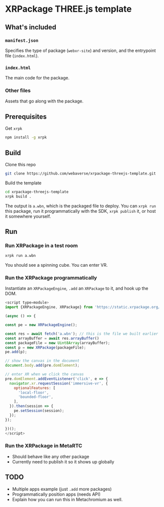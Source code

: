 # XRPackage THREE.js template

## What's included

### `manifest.json`

Specifies the type of package (`webxr-site`) and version, and the entrypoint file (`index.html`).

### `index.html`

The main code for the package.

### Other files

Assets that go along with the package.

## Prerequisites

Get `xrpk`

```bash
npm install -g xrpk
```

## Build

Clone this repo

```bash
git clone https://github.com/webaverse/xrpackage-threejs-template.git
```

Build the template

```bash
cd xrpackage-threejs-template
xrpk build .
```

The output is `a.wbn`, which is the packaged file to deploy. You can `xrpk run` this package, run it programmatically with the SDK, `xrpk publish` it, or host it somewhere yourself.

## Run

### Run XRPackage in a test room

```bash
xrpk run a.wbn
```

You should see a spinning cube. You can enter VR.

### Run the XRPackage programmatically

Instantiate an `XRPackageEngine`, `.add` an `XRPackage` to it, and hook up the DOM.

```js
<script type=module>
import {XRPackageEngine, XRPackage} from 'https://static.xrpackage.org/xrpackage.js';

(async () => {

const pe = new XRPackageEngine();

const res = await fetch('a.wbn'); // this is the file we built earlier
const arrayBuffer = await res.arrayBuffer()
const packageFile = new Uint8Array(arrayBuffer);
const p = new XRPackage(packageFile);
pe.add(p);

// show the canvas in the document
document.body.add(pre.domElement);

// enter XR when we click the canvas
pre.domElement.addEventListener('click', e => {
  navigator.xr.requestSession('immersive-vr', {
    optionalFeatures: [
      'local-floor',
      'bounded-floor',
    ],
  }).then(session => {
    pe.setSession(session);
  });
});

})();
</script>
```

### Run the XRPackage in MetaRTC

- Should behave like any other package
- Currently need to publish it so it shows up globally

## TODO

- Multiple apps example (just `.add` more packages)
- Programmatically position apps (needs API)
- Explain how you can run this in Metachromium as well.
